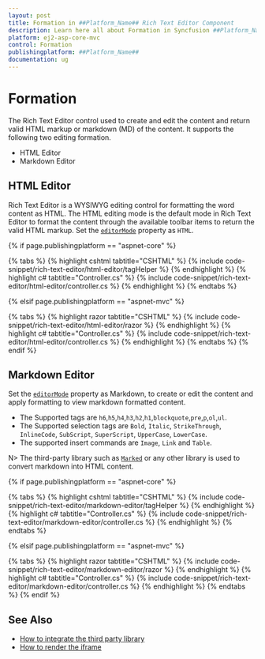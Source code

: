 ```yaml
---
layout: post
title: Formation in ##Platform_Name## Rich Text Editor Component
description: Learn here all about Formation in Syncfusion ##Platform_Name## Rich Text Editor component of Syncfusion Essential JS 2 and more.
platform: ej2-asp-core-mvc
control: Formation
publishingplatform: ##Platform_Name##
documentation: ug
---
```



# Formation

The Rich Text Editor control used to create and edit the content and return valid HTML markup or markdown (MD) of the content. It supports the following two editing formation.

* HTML Editor
* Markdown Editor

## HTML Editor

Rich Text Editor is a WYSIWYG editing control for formatting the word content as HTML.
The HTML editing mode is the default mode in Rich Text Editor to format the content through the available toolbar items to return the valid HTML markup. Set the [`editorMode`](https://help.syncfusion.com/cr/aspnetcore-js2/Syncfusion.EJ2.RichTextEditor.RichTextEditorBuilder.html#Syncfusion_EJ2_RichTextEditor_RichTextEditorBuilder_EditorMode_Syncfusion_EJ2_RichTextEditor_EditorMode_) property as `HTML`.

{% if page.publishingplatform == "aspnet-core" %}

{% tabs %}
{% highlight cshtml tabtitle="CSHTML" %}
{% include code-snippet/rich-text-editor/html-editor/tagHelper %}
{% endhighlight %}
{% highlight c# tabtitle="Controller.cs" %}
{% include code-snippet/rich-text-editor/html-editor/controller.cs %}
{% endhighlight %}
{% endtabs %}

{% elsif page.publishingplatform == "aspnet-mvc" %}

{% tabs %}
{% highlight razor tabtitle="CSHTML" %}
{% include code-snippet/rich-text-editor/html-editor/razor %}
{% endhighlight %}
{% highlight c# tabtitle="Controller.cs" %}
{% include code-snippet/rich-text-editor/html-editor/controller.cs %}
{% endhighlight %}
{% endtabs %}
{% endif %}



## Markdown Editor

Set the [`editorMode`](https://help.syncfusion.com/cr/aspnetcore-js2/Syncfusion.EJ2.RichTextEditor.RichTextEditorBuilder.html#Syncfusion_EJ2_RichTextEditor_RichTextEditorBuilder_EditorMode_Syncfusion_EJ2_RichTextEditor_EditorMode_) property as Markdown, to create or edit the content and apply formatting to view markdown formatted content.

* The Supported tags are  `h6`,`h5`,`h4`,`h3`,`h2`,`h1`,`blockquote`,`pre`,`p`,`ol`,`ul`.
* The Supported selection tags are `Bold`, `Italic`, `StrikeThrough`, `InlineCode`, `SubScript`, `SuperScript`, `UpperCase`, `LowerCase`.
* The supported insert commands are `Image`, `Link` and `Table`.

N> The third-party library such as [`Marked`](https://marked.js.org/#/README.md#README.md) or any other library is used to convert markdown into HTML content.

{% if page.publishingplatform == "aspnet-core" %}

{% tabs %}
{% highlight cshtml tabtitle="CSHTML" %}
{% include code-snippet/rich-text-editor/markdown-editor/tagHelper %}
{% endhighlight %}
{% highlight c# tabtitle="Controller.cs" %}
{% include code-snippet/rich-text-editor/markdown-editor/controller.cs %}
{% endhighlight %}
{% endtabs %}

{% elsif page.publishingplatform == "aspnet-mvc" %}

{% tabs %}
{% highlight razor tabtitle="CSHTML" %}
{% include code-snippet/rich-text-editor/markdown-editor/razor %}
{% endhighlight %}
{% highlight c# tabtitle="Controller.cs" %}
{% include code-snippet/rich-text-editor/markdown-editor/controller.cs %}
{% endhighlight %}
{% endtabs %}
{% endif %}



## See Also

* [How to integrate the third party library](./third-party-integration/)
* [How to render the iframe](./iframe/)
